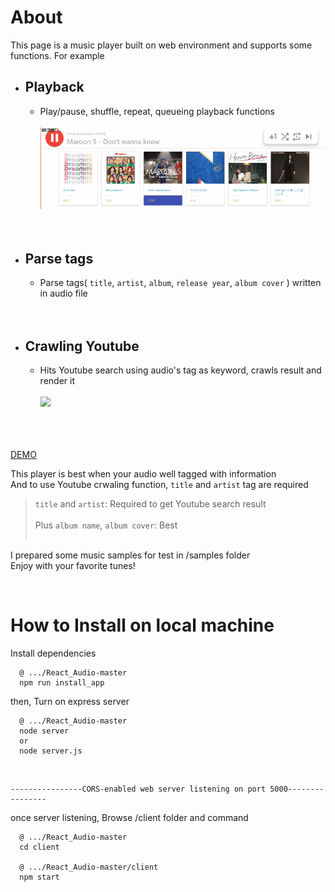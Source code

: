 # About
This page is a music player built on web environment and supports some functions. For example
* Playback
    -
    - Play/pause, shuffle, repeat, queueing playback functions<br/>
      <br/><img src="https://raw.githubusercontent.com/Sessho-maru/React_Audio/master/example_2.gif"/>
    <br/><br/><br/>
* Parse tags
  -
  - Parse tags( `title`, `artist`, `album`, `release year`, `album cover` ) written in audio file
  <br/><br/><br/>
* Crawling Youtube
  -
  - Hits Youtube search using audio's tag as keyword, crawls result and render it<br/>
    <br/><img src="https://raw.githubusercontent.com/Sessho-maru/React_Audio/master/example.gif"/><br/><br/><br/><br/>

<a href="http://54.245.28.131/" target="_blank">DEMO</a><br/>

This player is best when your audio well tagged with information<br/>
And to use Youtube crwaling function, `title` and `artist` tag are required<br/>
> `title` and `artist`: Required to get Youtube search result<br/><br/>
> Plus `album name`, `album cover`: Best<br/><br/>

I prepared some music samples for test in /samples folder<br/>
Enjoy with your favorite tunes!

<br/>

# How to Install on local machine
Install dependencies
```
  @ .../React_Audio-master
  npm run install_app
```

then, Turn on express server
```
  @ .../React_Audio-master
  node server
  or
  node server.js
```
<br/>

```
----------------CORS-enabled web server listening on port 5000----------------
```
once server listening, Browse /client folder and command
```
  @ .../React_Audio-master
  cd client
  
  @ .../React_Audio-master/client
  npm start
```
